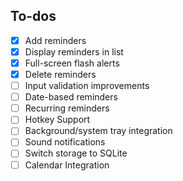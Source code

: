 ## To-dos

- [x] Add reminders
- [x] Display reminders in list
- [x] Full-screen flash alerts
- [x] Delete reminders
- [ ] Input validation improvements
- [ ] Date-based reminders
- [ ] Recurring reminders
- [ ] Hotkey Support
- [ ] Background/system tray integration
- [ ] Sound notifications
- [ ] Switch storage to SQLite
- [ ] Calendar Integration